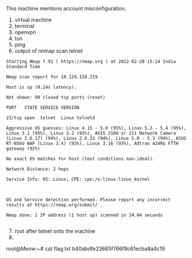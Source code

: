 This machine mentions account misconfiguration.

1. virtual machine
2. terminal
3. openvpn
4. tun
5. ping
6. output of nnmap scan telnet

```
Starting Nmap 7.92 ( https://nmap.org ) at 2022-02-28 15:24 India Standard Time

Nmap scan report for 10.129.158.219

Host is up (0.24s latency).

Not shown: 99 closed tcp ports (reset)

PORT   STATE SERVICE VERSION

23/tcp open  telnet  Linux telnetd

Aggressive OS guesses: Linux 4.15 - 5.6 (95%), Linux 5.3 - 5.4 (95%), Linux 3.1 (95%), Linux 3.2 (95%), AXIS 210A or 211 Network Camera (Linux 2.6.17) (94%), Linux 2.6.32 (94%), Linux 5.0 - 5.3 (94%), ASUS RT-N56U WAP (Linux 3.4) (93%), Linux 3.16 (93%), Adtran 424RG FTTH gateway (92%)

No exact OS matches for host (test conditions non-ideal).

Network Distance: 2 hops

Service Info: OS: Linux; CPE: cpe:/o:linux:linux_kernel



OS and Service detection performed. Please report any incorrect results at https://nmap.org/submit/ .

Nmap done: 1 IP address (1 host up) scanned in 24.64 seconds


```

7. root after telnet onto the machine
8. 
root@Meow:~# cat flag.txt
b40abdfe23665f766f9c61ecba8a4c19